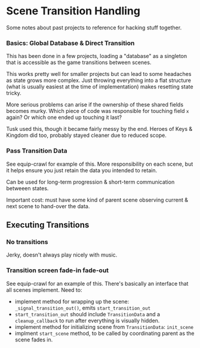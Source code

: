 # Scene Transition Handling
Some notes about past projects to reference for hacking stuff together.

### Basics: Global Database & Direct Transition
This has been done in a few projects, loading a "database" as a singleton that is accessible as the game transitions between scenes.

This works pretty well for smaller projects but can lead to some headaches as state grows more complex. Just throwing everything into a flat structure (what is usually easiest at the time of implementation) makes resetting state tricky. 

More serious problems can arise if the ownership of these shared fields becomes murky. Which piece of code was responsible for touching field `x` again? Or which one ended up touching it last?

Tusk used this, though it became fairly messy by the end. Heroes of Keys & Kingdom did too, probably stayed cleaner due to reduced scope.

### Pass Transition Data
See equip-crawl for example of this. More responsibility on each scene, but it helps ensure you just retain the data you intended to retain.

Can be used for long-term progression & short-term communication betweeen states.

Important cost: must have some kind of parent scene observing current & next scene to hand-over the data.

## Executing Transitions

### No transitions
Jerky, doesn't always play nicely with music.

### Transition screen fade-in fade-out
See equip-crawl for an example of this. There's basically an interface that all scenes implement. Need to:
* implement method for wrapping up the scene: `_signal_transition_out()`, emits `start_transition_out`
* `start_transition_out` should include `TransitionData` and a `cleanup_callback` to run after everything is visually hidden.
* implement method for initializing scene from `TransitionData`: `init_scene`
* implment `start_scene` method, to be called by coordinating parent as the scene fades in.
